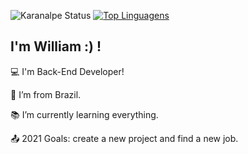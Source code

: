 ![Karanalpe Status](https://github-readme-stats.vercel.app/api?username=williamluqui&show_icons=true)
[![Top Linguagens](https://github-readme-stats.vercel.app/api/top-langs/?username=williamluqui&layout=compact)](https://github.com/williamluqui/github-readme-stats)


## I'm William :) !

 

:computer: I'm Back-End Developer!

:house_with_garden: I’m from Brazil.

:books: I’m currently learning everything.

:outbox_tray: 2021 Goals: create a new project and find a new job.
